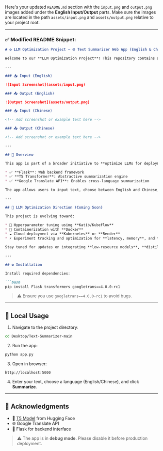 Here's your updated `README.md` section with the `input.png` and `output.png` images added under the **English Input/Output** parts. Make sure the images are located in the path `assets/input.png` and `assets/output.png` relative to your project root.

---

### ✅ Modified README Snippet:

````markdown
# ⚙️ LLM Optimization Project – 🌐 Text Summarizer Web App (English & Chinese)

Welcome to our **LLM Optimization Project**! This repository contains a lightweight, research-oriented **Flask web application** built to demonstrate how **Large Language Models (LLMs)** like **T5** can be integrated and optimized for **multilingual text summarization**, currently supporting **English** and **Chinese** outputs via Google Translate.

---

### 📥 Input (English)

![Input Screenshot](assets/input.png)

### 📤 Output (English)

![Output Screenshot](assets/output.png)

### 📥 Input (Chinese)

<!-- Add screenshot or example text here -->

### 📤 Output (Chinese)

<!-- Add screenshot or example text here -->

---

## 🧠 Overview

This app is part of a broader initiative to **optimize LLMs for deployment** on limited-resource environments and to explore multilingual performance. Key components:

* ✅ **Flask**: Web backend framework
* ✅ **T5 Transformer**: Abstractive summarization engine
* ✅ **Google Translate API**: Enables cross-language summarization

The app allows users to input text, choose between English and Chinese, and receive a concise summary in their preferred language. It provides a minimal and modifiable interface for LLM experimentation.

---

## 🔬 LLM Optimization Direction (Coming Soon)

This project is evolving toward:

* 🧪 Hyperparameter tuning using **Katib/Kubeflow**
* 🐳 Containerization with **Docker**
* ☁️ Cloud deployment via **Kubernetes** or **Render**
* ⚡ Experiment tracking and optimization for **latency, memory**, and **quality**

Stay tuned for updates on integrating **low-resource models**, **distillation**, and **quantization** techniques.

---

## ⚙️ Installation

Install required dependencies:

```bash
pip install Flask transformers googletrans==4.0.0-rc1
````

> ⚠️ Ensure you use `googletrans==4.0.0-rc1` to avoid bugs.

---

## 🚀 Local Usage

1. Navigate to the project directory:

```bash
cd Desktop/Text-Summarizer-main
```

2. Run the app:

```bash
python app.py
```

3. Open in browser:

```
http://localhost:5000
```

4. Enter your text, choose a language (English/Chinese), and click **Summarize**.

---

## 🙏 Acknowledgments

* 🤖 [T5 Model](https://huggingface.co/t5-small) from Hugging Face
* 🌐 Google Translate API
* 🧪 Flask for backend interface

> ⚠️ The app is in **debug mode**. Please disable it before production deployment.
